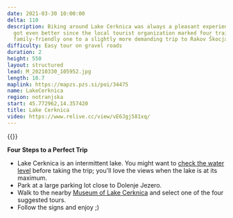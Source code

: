 ```yaml
---
date: 2021-03-30 10:00:00
delta: 110
description: Biking around Lake Cerknica was always a pleasant experience, and it
  got even better since the local tourist organization marked four trails, from a
  family-friendly one to a slightly more demanding trip to Rakov Škocjan.
difficulty: Easy tour on gravel roads
duration: 2
height: 550
layout: structured
lead: M_20210330_105952.jpg
length: 18.7
maplink: https://mapzs.pzs.si/poi/34475
name: LakeCerknica
region: notranjska
start: 45.772962,14.357420
title: Lake Cerknica
video: https://www.relive.cc/view/vE6Jgj581xq/
---
```

{{<hike-details description="yes">}}

**Four Steps to a Perfect Trip**

* Lake Cerknica is an intermittent lake. You might want to [check the water level](https://g0.ipcamlive.com/player/player.php?alias=5efae4a5d932c) before taking the trip; you'll love the views when the lake is at its maximum.
* Park at a large parking lot close to Dolenje Jezero.
* Walk to the nearby [Museum of Lake Cerknica](https://jezerski-hram.si/en/) and select one of the four suggested tours.
* Follow the signs and enjoy ;)

